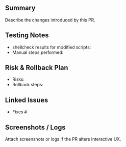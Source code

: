 ## Summary

Describe the changes introduced by this PR.

## Testing Notes

- shellcheck results for modified scripts:
- Manual steps performed:

## Risk & Rollback Plan

- Risks:
- Rollback steps:

## Linked Issues

- Fixes #

## Screenshots / Logs

Attach screenshots or logs if the PR alters interactive UX.

